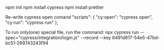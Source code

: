 npm init npm install cypress npm install prettier

Re-write cypress open comand 
"scripts": { 
    "cy:open": "cypress open", 
    "cy:run": "cypress run"
},


To run only(one) special file, run the command:
npx cypress run --spec="cypress/integration/login.js" --record --key 6491d817-54e5-47bd-bc51-269743243f94